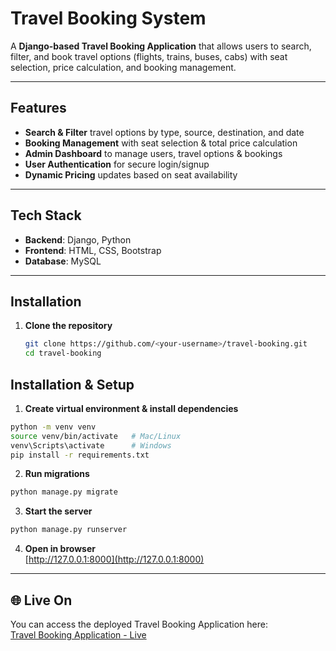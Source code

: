 # Travel Booking System

A **Django-based Travel Booking Application** that allows users to search, filter, and book travel options (flights, trains, buses, cabs) with seat selection, price calculation, and booking management.

---

## Features
-  **Search & Filter** travel options by type, source, destination, and date  
-  **Booking Management** with seat selection & total price calculation  
-  **Admin Dashboard** to manage users, travel options & bookings  
-  **User Authentication** for secure login/signup  
-  **Dynamic Pricing** updates based on seat availability  

---

## Tech Stack
- **Backend**: Django, Python  
- **Frontend**: HTML, CSS, Bootstrap  
- **Database**: MySQL

---

## Installation

1. **Clone the repository**
   ```bash
   git clone https://github.com/<your-username>/travel-booking.git
   cd travel-booking
   ```

## Installation & Setup

1. **Create virtual environment & install dependencies**
```bash
python -m venv venv
source venv/bin/activate   # Mac/Linux
venv\Scripts\activate      # Windows
pip install -r requirements.txt
```

2. **Run migrations**
```bash
python manage.py migrate
```

3. **Start the server**
```bash
python manage.py runserver
```

4. **Open in browser**  
[http://127.0.0.1:8000](http://127.0.0.1:8000)

---

## 🌐 Live On

You can access the deployed Travel Booking Application here:  
[Travel Booking Application - Live](https://travel-booking-application-pyz1.onrender.com)

